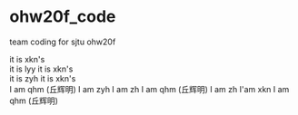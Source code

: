 # ohw20f_code
team coding for sjtu ohw20f



it is xkn's  
it is lyy
it is xkn's  
it is zyh
it is xkn's  
I am qhm (丘辉明)
I am zyh
I am zh
I am qhm (丘辉明)
I am zh
I'am xkn
I am qhm (丘辉明)

